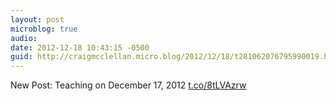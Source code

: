 ```yaml
---
layout: post
microblog: true
audio: 
date: 2012-12-18 10:43:15 -0500
guid: http://craigmcclellan.micro.blog/2012/12/18/t281062076795990019.html
---
```

New Post: Teaching on December 17, 2012 [t.co/8tLVAzrw](http://t.co/8tLVAzrw)
